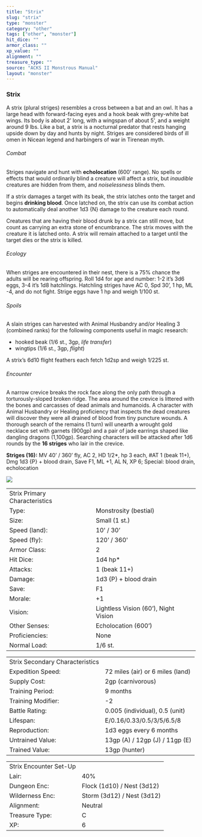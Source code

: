 ```yaml
---
title: "Strix"
slug: "strix"
type: "monster"
category: "other"
tags: ["other", "monster"]
hit_dice: ""
armor_class: ""
xp_value: ""
alignment: ""
treasure_type: ""
source: "ACKS II Monstrous Manual"
layout: "monster"
---
```


### Strix

A strix (plural striges) resembles a cross between a bat and an owl. It has a large head with
forward-facing eyes and a hook beak with grey-white bat wings. Its body is about 2’ long, with a
wingspan of about 5', and a weight around 9 lbs. Like a bat, a strix is a nocturnal predator that
rests hanging upside down by day and hunts by night. Striges are considered birds of ill omen in
Nicean legend and harbingers of war in Tirenean myth.

###### Combat

Striges navigate and hunt with **echolocation** (600’ range). No spells or effects that would
ordinarily blind a creature will affect a strix, but *inaudible* creatures are hidden from them, and
*noiselessness* blinds them.

If a strix damages a target with its beak, the strix latches onto the target and begins **drinking
blood**. Once latched on, the strix can use its combat action to automatically deal another 1d3 {N}
damage to the creature each round.

Creatures that are having their blood drunk by a strix can still move, but count as carrying an
extra stone of encumbrance. The strix moves with the creature it is latched onto. A strix will
remain attached to a target until the target dies or the strix is killed.

###### Ecology

When striges are encountered in their nest, there is a 75% chance the adults will be rearing
offspring. Roll 1d4 for age and number: 1-2 it’s 3d6 eggs, 3-4 it’s 1d8 hatchlings. Hatchling
striges have AC 0, Spd 30’, 1 hp, ML -4, and do not fight. Strige eggs have 1 hp and weigh 1/100 st.

###### Spoils

A slain striges can harvested with Animal Husbandry and/or Healing 3 (combined ranks) for the
following components useful in magic research:

* hooked beak (1/6 st., 3gp, *life transfer*)
* wingtips (1/6 st., 3gp, *flight*)

A strix’s 6d10 flight feathers each fetch 1d2sp and weigh 1/225 st.

###### Encounter

A narrow crevice breaks the rock face along the only path through a torturously-sloped broken
ridge. The area around the crevice is littered with the bones and carcasses of dead animals and
humanoids. A character with Animal Husbandry or Healing proficiency that inspects the dead creatures
will discover they were all drained of blood from tiny puncture wounds. A thorough search of the
remains (1 turn) will unearth a wrought gold necklace set with garnets (900gp) and a pair of jade
earrings shaped like dangling dragons (1,100gp). Searching characters will be attacked after 1d6
rounds by the **16 striges** who lair in the crevice.

**Striges (16):** MV 40’ / 360’ fly, AC 2, HD 1/2\*, hp 3 each, #AT 1 (beak 11+), Dmg 1d3 {P} +
blood drain, Save F1, ML +1, AL N, XP 6; Special: blood drain, echolocation

![](data:image/png;base64...)

|  |  |
| --- | --- |
| Strix Primary Characteristics | |
| Type: | Monstrosity (bestial) |
| Size: | Small (1 st.) |
| Speed (land): | 10' / 30’ |
| Speed (fly): | 120’ / 360' |
| Armor Class: | 2 |
| Hit Dice: | 1d4 hp\* |
| Attacks: | 1 (beak 11+) |
| Damage: | 1d3 {P} + blood drain |
| Save: | F1 |
| Morale: | +1 |
| Vision: | Lightless Vision (60’), Night Vision |
| Other Senses: | Echolocation (600’) |
| Proficiencies: | None |
| Normal Load: | 1/6 st. |

|  |  |
| --- | --- |
| Strix Secondary Characteristics | |
| Expedition Speed: | 72 miles (air) or 6 miles (land) |
| Supply Cost: | 2gp (carnivorous) |
| Training Period: | 9 months |
| Training Modifier: | -2 |
| Battle Rating: | 0.005 (individual), 0.5 (unit) |
| Lifespan: | E/0.16/0.33/0.5/3/5/6.5/8 |
| Reproduction: | 1d3 eggs every 6 months |
| Untrained Value: | 13gp (A) / 12gp (J) / 11gp (E) |
| Trained Value: | 13gp (hunter) |

|  |  |
| --- | --- |
| Strix Encounter Set-Up | |
| Lair: | 40% |
| Dungeon Enc: | Flock (1d10) / Nest (3d12) |
| Wilderness Enc: | Storm (3d12) / Nest (3d12) |
| Alignment: | Neutral |
| Treasure Type: | C |
| XP: | 6 |
